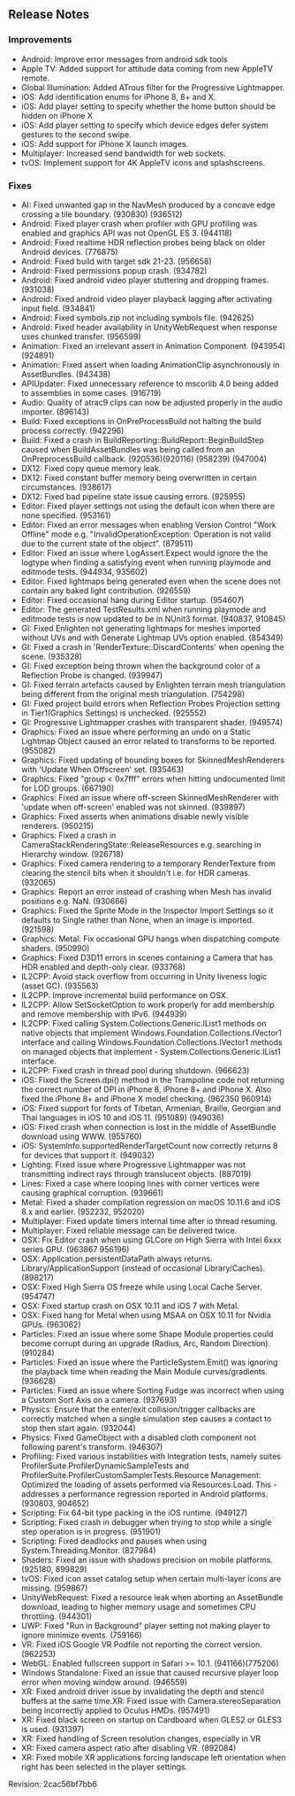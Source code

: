 ## Release Notes

### Improvements

-   Android: Improve error messages from android sdk tools
-   Apple TV: Added support for attitude data coming from new AppleTV remote.
-   Global Illumination: Added ATrous filter for the Progressive Lightmapper.
-   iOS: Add identification enums for iPhone 8, 8+ and X.
-   iOS: Add player setting to specify whether the home button should be hidden on iPhone X
-   iOS: Add player setting to specify which device edges defer system gestures to the second swipe.
-   iOS: Add support for iPhone X launch images.
-   Multiplayer: Increased send bandwidth for web sockets.
-   tvOS: Implement support for 4K AppleTV icons and splashscreens.

### Fixes

-   AI: Fixed unwanted gap in the NavMesh produced by a concave edge crossing a tile boundary. (930830) (936512)
-   Android: Fixed player crash when profiler with GPU profiling was enabled and graphics API was not OpenGL ES 3. (944118)
-   Android: Fixed realtime HDR reflection probes being black on older Android devices. (776875)
-   Android: Fixed build with target sdk 21-23. (956658)
-   Android: Fixed permissions popup crash. (934782)
-   Android: Fixed android video player stuttering and dropping frames. (931038)
-   Android: Fixed android video player playback lagging after activating input field. (934841)
-   Android: Fixed symbols.zip not including symbols file. (942625)
-   Android: Fixed header availability in UnityWebRequest when response uses chunked transfer. (956599)
-   Animation: Fixed an irrelevant assert in Animation Component. (943954) (924891)
-   Animation: Fixed assert when loading AnimationClip asynchronously in AssetBundles. (943438)
-   APIUpdater: Fixed unnecessary reference to mscorlib 4.0 being added to assemblies in some cases. (916719)
-   Audio: Quality of atrac9 clips can now be adjusted properly in the audio importer. (896143)
-   Build: Fixed exceptions in OnPreProcessBuild not halting the build process correctly. (942296)
-   Build: Fixed a crash in BuildReporting::BuildReport::BeginBuildStep caused when BuildAssetBundles was being called from an OnPreprocessBuild callback. (920536)(920116) (958239) (947004)
-   DX12: Fixed copy queue memory leak.
-   DX12: Fixed constant buffer memory being overwritten in certain circumstances. (938617)
-   DX12: Fixed bad pipeline state issue causing errors. (925955)
-   Editor: Fixed player settings not using the default icon when there are none specified. (953161)
-   Editor: Fixed an error messages when enabling Version Control \"Work Offline\" mode e.g. \"InvalidOperationException: Operation is not valid due to the current state of the object\". (879511)
-   Editor: Fixed an issue where LogAssert.Expect would ignore the the logtype when finding a satisfying event when running playmode and editmode tests. (944934, 935602)
-   Editor: Fixed lightmaps being generated even when the scene does not contain any baked light contribution. (926559)
-   Editor: Fixed occasional hang during Editor startup. (954607)
-   Editor: The generated TestResults.xml when running playmode and editmode tests is now updated to be in NUnit3 format. (940837, 910845)
-   GI: Fixed Enlighten not generating lightmaps for meshes imported without UVs and with Generate Lightmap UVs option enabled. (854349)
-   GI: Fixed a crash in \'RenderTexture::DiscardContents\' when opening the scene. (935328)
-   GI: Fixed exception being thrown when the background color of a Reflection Probe is changed. (939947)
-   GI: Fixed terrain artefacts caused by Enlighten terrain mesh triangulation being different from the original mesh triangulation. (754298)
-   GI: Fixed project build errors when Reflection Probes Projection setting in Tier1(Graphics Settings) is unchecked. (925552)
-   GI: Progressive Lightmapper crashes with transparent shader. (949574)
-   Graphics: Fixed an issue where performing an undo on a Static Lightmap Object caused an error related to transforms to be reported. (955082)
-   Graphics: Fixed updating of bounding boxes for SkinnedMeshRenderers with \'Update When Offscreen\' set. (935463)
-   Graphics: Fixed \"group \< 0x7fff\" errors when hitting undocumented limit for LOD groups. (667190)
-   Graphics: Fixed an issue where off-screen SkinnedMeshRenderer with \'update when off-screen\' enabled was not skinned. (939897)
-   Graphics: Fixed asserts when animations disable newly visible renderers. (950215)
-   Graphics: Fixed a crash in CameraStackRenderingState::ReleaseResources e.g. searching in Hierarchy window. (926718)
-   Graphics: Fixed camera rendering to a temporary RenderTexture from clearing the stencil bits when it shouldn\'t i.e. for HDR cameras. (932065)
-   Graphics: Report an error instead of crashing when Mesh has invalid positions e.g. NaN. (930666)
-   Graphics: Fixed the Sprite Mode in the Inspector Import Settings so it defaults to Single rather than None, when an image is imported. (921598)
-   Graphics: Metal: Fix occasional GPU hangs when dispatching compute shaders. (950990)
-   Graphics: Fixed D3D11 errors in scenes containing a Camera that has HDR enabled and depth-only clear. (933768)
-   IL2CPP: Avoid stack overflow from occurring in Unity liveness logic (asset GC). (935563)
-   IL2CPP: Improve incremental build performance on OSX.
-   IL2CPP: Allow SetSocketOption to work properly for add membership and remove membership with IPv6. (944939)
-   IL2CPP: Fixed calling System.Collections.Generic.IList1 methods on native objects that implement Windows.Foundation.Collections.IVector1 interface and calling Windows.Foundation.Collections.IVector1 methods on managed objects that implement - System.Collections.Generic.IList1 interface.
-   IL2CPP: Fixed crash in thread pool during shutdown. (966623)
-   iOS: Fixed the Screen.dpi() method in the Trampoline code not returning the correct number of DPI in iPhone 8, iPhone 8+ and iPhone X. Also fixed the iPhone 8+ and iPhone X model checking. (962350 960914)
-   iOS: Fixed support for fonts of Tibetan, Armenian, Braille, Georgian and Thai languages in iOS 10 and iOS 11. (951089) (949036)
-   iOS: Fixed crash when connection is lost in the middle of AssetBundle download using WWW. (955760)
-   iOS: SystemInfo.supportedRenderTargetCount now correctly returns 8 for devices that support it. (949032)
-   Lighting: Fixed issue where Progressive Lightmapper was not transmitting indirect rays through translucent objects. (887019)
-   Lines: Fixed a case where looping lines with corner vertices were causing graphical corruption. (939661)
-   Metal: Fixed a shader compilation regression on macOS 10.11.6 and iOS 8.x and earlier. (952232, 952020)
-   Multiplayer: Fixed update timers internal time after io thread resuming.
-   Multiplayer: Fixed reliable message can be delivered twice.
-   OSX: Fix Editor crash when using GLCore on High Sierra with Intel 6xxx series GPU. (963867 956196)
-   OSX: Application.persistentDataPath always returns. Library/ApplicationSupport (instead of occasional Library/Caches). (898217)
-   OSX: Fixed High Sierra OS freeze while using Local Cache Server. (954747)
-   OSX: Fixed startup crash on OSX 10.11 and iOS 7 with Metal.
-   OSX: Fixed hang for Metal when using MSAA on OSX 10.11 for Nvidia GPUs. (963062)
-   Particles: Fixed an issue where some Shape Module properties could become corrupt during an upgrade (Radius, Arc, Random Direction). (910284)
-   Particles: Fixed an issue where the ParticleSystem.Emit() was ignoring the playback time when reading the Main Module curves/gradients. (936628)
-   Particles: Fixed an issue where Sorting Fudge was incorrect when using a Custom Sort Axis on a camera. (937693)
-   Physics: Ensure that the enter/exit collision/trigger callbacks are correctly matched when a single simulation step causes a contact to stop then start again. (932044)
-   Physics: Fixed GameObject with a disabled cloth component not following parent\'s transform. (946307)
-   Profiling: Fixed various instabilities with Integration tests, namely suites ProfilerSuite.ProfilerDynamicSampleTests and ProfilerSuite.ProfilerCustomSamplerTests.Resource Management: Optimized the loading of assets performed via Resources.Load. This - addresses a performance regression reported in Android platforms. (930803, 904652)
-   Scripting: Fix 64-bit type packing in the iOS runtime. (949127)
-   Scripting: Fixed crash in debugger when trying to stop while a single step operation is in progress. (951901)
-   Scripting: Fixed deadlocks and pauses when using System.Threading.Monitor. (827984)
-   Shaders: Fixed an issue with shadows precision on mobile platforms. (925180, 899829)
-   tvOS: Fixed icon asset catalog setup when certain multi-layer icons are missing. (959867)
-   UnityWebRequest: Fixed a resource leak when aborting an AssetBundle download, leading to higher memory usage and sometimes CPU throttling. (944301)
-   UWP: Fixed \"Run in Background\" player setting not making player to ignore minimize events. (759166)
-   VR: Fixed iOS Google VR Podfile not reporting the correct version. (962253)
-   WebGL: Enabled fullscreen support in Safari \>= 10.1. (941166)(775206)
-   Windows Standalone: Fixed an issue that caused recursive player loop error when moving window around. (946559)
-   XR: Fixed android driver issue by invalidating the depth and stencil buffers at the same time.XR: Fixed issue with Camera.stereoSeparation being incorrectly applied to Oculus HMDs. (957491)
-   XR: Fixed black screen on startup on Cardboard when GLES2 or GLES3 is used. (931397)
-   XR: Fixed handling of Screen resolution changes, especially in VR
-   XR: Fixed camera aspect ratio after disabling VR. (892084)
-   XR: Fixed mobile XR applications forcing landscape left orientation when right has been selected in the player settings.

Revision: 2cac56bf7bb6
